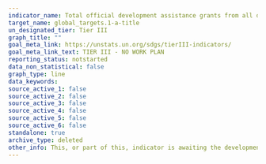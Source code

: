 ```yaml
---
indicator_name: Total official development assistance grants from all donors that focus on poverty reduction as a share of the recipient country’s gross national income
target_name: global_targets.1-a-title
un_designated_tier: Tier III
graph_title: ""
goal_meta_link: https://unstats.un.org/sdgs/tierIII-indicators/
goal_meta_link_text: TIER III - NO WORK PLAN
reporting_status: notstarted
data_non_statistical: false
graph_type: line
data_keywords:  
source_active_1: false
source_active_2: false
source_active_3: false
source_active_4: false
source_active_5: false
source_active_6: false
standalone: true
archive_type: deleted
other_info: This, or part of this, indicator is awaiting the development of internationally established methodology and standards (classified by the UN as tier 3).
---
```

